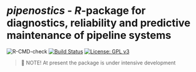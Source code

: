 # _pipenostics_ - _R_-package for diagnostics, reliability and predictive maintenance of pipeline systems
![R-CMD-check](https://github.com/omega1x/pipenostics/workflows/R-CMD-check/badge.svg)
[![Build Status](https://travis-ci.com/omega1x/pipenostics.svg?branch=master)](https://travis-ci.com/omega1x/pipenostics)
[![License: GPL v3](https://img.shields.io/badge/License-GPLv3-blue.svg)](https://www.gnu.org/licenses/gpl-3.0)

> 🚧 NOTE! At present the package is under intensive development
